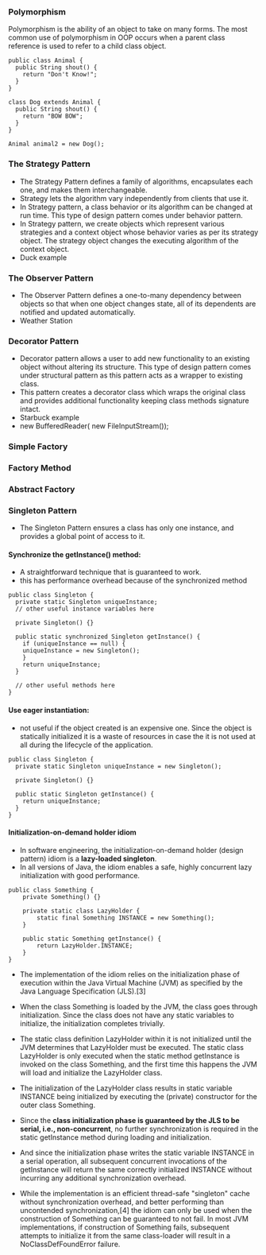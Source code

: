 
### Polymorphism 

Polymorphism is the ability of an object to take on many forms. The most common use of polymorphism in OOP occurs when a parent class reference is used to refer to a child class object.

```
public class Animal {
  public String shout() {
    return "Don't Know!";
  }
}

class Dog extends Animal {
  public String shout() {
    return "BOW BOW";
  }
}

Animal animal2 = new Dog();

```

### The Strategy Pattern
- The Strategy Pattern defines a family of algorithms, encapsulates each one, and makes them interchangeable.
- Strategy lets the algorithm vary independently from clients that use it.
- In Strategy pattern, a class behavior or its algorithm can be changed at run time. This type of design pattern comes under behavior pattern.
- In Strategy pattern, we create objects which represent various strategies and a context object whose behavior varies as per its strategy object. The strategy object changes the executing algorithm of the context object.
- Duck example

### The Observer Pattern
- The Observer Pattern defines a one-to-many dependency between objects so that when one object changes state, all of its dependents are notified and updated automatically.
- Weather Station

### Decorator Pattern
- Decorator pattern allows a user to add new functionality to an existing object without altering its structure. This type of design pattern comes under structural pattern as this pattern acts as a wrapper to existing class.
- This pattern creates a decorator class which wraps the original class and provides additional functionality keeping class methods signature intact.
- Starbuck example
- new BufferedReader( new FileInputStream());
### Simple Factory
### Factory Method
### Abstract Factory

### Singleton Pattern

- The Singleton Pattern ensures a class has only one instance, and provides a global point of access to it.

#### Synchronize the getInstance() method:
- A straightforward technique that is guaranteed to work.
- this has performance overhead because of the synchronized method

```
public class Singleton {
  private static Singleton uniqueInstance;
  // other useful instance variables here

  private Singleton() {}
  
  public static synchronized Singleton getInstance() {
    if (uniqueInstance == null) {
    uniqueInstance = new Singleton();
    }
    return uniqueInstance;
  }
  
  // other useful methods here
}
```

#### Use eager instantiation:

- not useful if the object created is an expensive one. Since the object is statically initialized it is a waste of resources in case the it is not used at all during the lifecycle of the application.

```
public class Singleton {
  private static Singleton uniqueInstance = new Singleton();

  private Singleton() {}
  
  public static Singleton getInstance() {
    return uniqueInstance;
  }
}
```

#### Initialization-on-demand holder idiom 

- In software engineering, the initialization-on-demand holder (design pattern) idiom is a **lazy-loaded singleton**.
- In all versions of Java, the idiom enables a safe, highly concurrent lazy initialization with good performance.

```
public class Something {
    private Something() {}

    private static class LazyHolder {
        static final Something INSTANCE = new Something();
    }

    public static Something getInstance() {
        return LazyHolder.INSTANCE;
    }
}
```
- The implementation of the idiom relies on the initialization phase of execution within the Java Virtual Machine (JVM) as specified by the Java Language Specification (JLS).[3] 
- When the class Something is loaded by the JVM, the class goes through initialization. Since the class does not have any static variables to initialize, the initialization completes trivially. 
- The static class definition LazyHolder within it is not initialized until the JVM determines that LazyHolder must be executed. The static class LazyHolder is only executed when the static method getInstance is invoked on the class Something, and the first time this happens the JVM will load and initialize the LazyHolder class. 
- The initialization of the LazyHolder class results in static variable INSTANCE being initialized by executing the (private) constructor for the outer class Something. 
- Since the **class initialization phase is guaranteed by the JLS to be serial, i.e., non-concurrent**, no further synchronization is required in the static getInstance method during loading and initialization. 
- And since the initialization phase writes the static variable INSTANCE in a serial operation, all subsequent concurrent invocations of the getInstance will return the same correctly initialized INSTANCE without incurring any additional synchronization overhead.

- While the implementation is an efficient thread-safe "singleton" cache without synchronization overhead, and better performing than uncontended synchronization,[4] the idiom can only be used when the construction of Something can be guaranteed to not fail. In most JVM implementations, if construction of Something fails, subsequent attempts to initialize it from the same class-loader will result in a NoClassDefFoundError failure.


